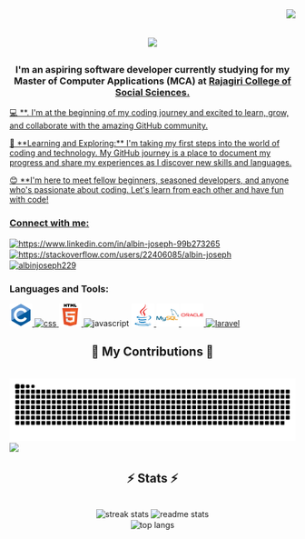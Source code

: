 <img align="right" src="https://visitor-badge.laobi.icu/badge?page_id=albz007.albz007" />

<h1 align="center">
    <img src="https://readme-typing-svg.herokuapp.com/?font=Righteous&size=35&center=true&vCenter=true&width=500&height=70&duration=4000&lines=Hi+There!+👋;+I'm+Albin+Joseph!;" />
</h1>
  <h3 align="center">I'm an aspiring software developer 
  currently studying for my Master of Computer Applications (MCA) at <a href="https://rajagiri.edu/" </a> Rajagiri College of Social Sciences.</h3>

<p align="left">💻 **. I'm at the beginning of my coding journey and excited to learn, grow, and collaborate with the amazing GitHub community.</p>
<p align="left">🌱 **Learning and Exploring:** I'm taking my first steps into the world of coding and technology. My GitHub journey is a place to document my progress and share my experiences as I discover new skills and languages.</p>
<p align="left">😊 **I'm here to meet fellow beginners, seasoned developers, and anyone who's passionate about coding. Let's learn from each other and have fun with code!</p>
</div>


                      
<h3 align="left">Connect with me:</h3>
<p align="left">
<a href="https://www.linkedin.com/in/albin-joseph-99b273265" target="blank"><img align="center" src="https://raw.githubusercontent.com/rahuldkjain/github-profile-readme-generator/master/src/images/icons/Social/linked-in-alt.svg" alt="https://www.linkedin.com/in/albin-joseph-99b273265" height="30" width="40" /></a>
<a href="https://stackoverflow.com/users/22406085/albin-joseph" target="blank"><img align="center" src="https://raw.githubusercontent.com/rahuldkjain/github-profile-readme-generator/master/src/images/icons/Social/stack-overflow.svg" alt="https://stackoverflow.com/users/22406085/albin-joseph" height="30" width="40" /></a>
<a href="https://www.leetcode.com/albinjoseph229" target="blank"><img align="center" src="https://raw.githubusercontent.com/rahuldkjain/github-profile-readme-generator/master/src/images/icons/Social/leet-code.svg" alt="albinjoseph229" height="30" width="40" /></a>
</p>

<h3 align="left">Languages and Tools:</h3>
<p align="left"> <a href="https://www.cprogramming.com/" target="_blank" rel="noreferrer"> <img src="https://raw.githubusercontent.com/devicons/devicon/master/icons/c/c-original.svg" alt="c" width="40" height="40"/> </a> <a href="https://www.w3.org/html/" target="_blank" rel="noreferrer"> 
<img src="https://user-images.githubusercontent.com/25181517/183898674-75a4a1b1-f960-4ea9-abcb-637170a00a75.png" alt="css" width="40" height="40"/>   
<img src="https://raw.githubusercontent.com/devicons/devicon/master/icons/html5/html5-original-wordmark.svg" alt="html5" width="40" height="40"/> </a>
<img src="https://user-images.githubusercontent.com/25181517/117447155-6a868a00-af3d-11eb-9cfe-245df15c9f3f.png" alt="javascript" width="40" height="40"/> </a>
<a href="https://www.java.com" target="_blank" rel="noreferrer"> <img src="https://raw.githubusercontent.com/devicons/devicon/master/icons/java/java-original.svg" alt="java" width="40" height="40"/> </a> <a href="https://www.mysql.com/" target="_blank" rel="noreferrer"> <img src="https://raw.githubusercontent.com/devicons/devicon/master/icons/mysql/mysql-original-wordmark.svg" alt="mysql" width="40" height="40"/> </a> <a href="https://www.oracle.com/" target="_blank" rel="noreferrer">
<img src="https://raw.githubusercontent.com/devicons/devicon/master/icons/oracle/oracle-original.svg" alt="oracle" width="40" height="40"/>
<img src="https://github.com/marwin1991/profile-technology-icons/assets/25181517/afcf1c98-544e-41fb-bf44-edba5e62809a" alt="laravel" width="40" height="40"/>
</a>  
</p>

<div align="center">
    <h2>🐍 My Contributions 🐍</h2>
    <br>
    <img alt="snake eating my contributions" src="https://raw.githubusercontent.com/albz007/albz007/output/snake.svg" />
  
</div>


<img src="https://www.animatedimages.org/data/media/562/animated-line-image-0184.gif" width="1920" />

<h2 align="center">⚡ Stats ⚡</h2>
<br>
<div align=center>
  <img width=390 src="https://github-readme-streak-stats-albz007.vercel.app/?user=albz007&count_private=true&theme=react&border_radius=10" alt="streak stats"/>
  <img width=390 src="https://github-readme-stats-albz007.vercel.app/api?username=albz007&count_private=true&show_icons=true&theme=react&rank_icon=github&border_radius=10" alt="readme stats" />
  <br/>
  <img width=325 align="center" src="https://github-readme-stats-albz007.vercel.app/api/top-langs/?username=albz007&hide=HTML&langs_count=8&layout=compact&theme=react&border_radius=10&size_weight=0.5&count_weight=0.5&exclude_repo=github-readme-stats" alt="top langs" />
</div>


